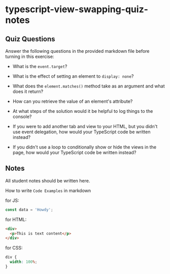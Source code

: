 # typescript-view-swapping-quiz-notes

## Quiz Questions

Answer the following questions in the provided markdown file before turning in this exercise:

- What is the `event.target`?

- What is the effect of setting an element to `display: none`?

- What does the `element.matches()` method take as an argument and what does it return?

- How can you retrieve the value of an element's attribute?

- At what steps of the solution would it be helpful to log things to the console?

- If you were to add another tab and view to your HTML, but you didn't use event delegation, how would your TypeScript code be written instead?

- If you didn't use a loop to conditionally show or hide the views in the page, how would your TypeScript code be written instead?

## Notes

All student notes should be written here.

How to write `Code Examples` in markdown

for JS:

```javascript
const data = 'Howdy';
```

for HTML:

```html
<div>
  <p>This is text content</p>
</div>
```

for CSS:

```css
div {
  width: 100%;
}
```
